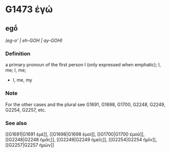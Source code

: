 # G1473 ἐγώ

## egṓ

_(eg-o' | eh-GOH | ay-GOH)_

### Definition

a primary pronoun of the first person I (only expressed when emphatic); I, me; I, me; 

- I, me, my

### Note

For the other cases and the plural see G1691, G1698, G1700, G2248, G2249, G2254, G2257, etc.

### See also

[[G1691|G1691 ἐμέ]], [[G1698|G1698 ἐμοί]], [[G1700|G1700 ἐμοῦ]], [[G2248|G2248 ἡμᾶς]], [[G2249|G2249 ἡμεῖς]], [[G2254|G2254 ἡμῖν]], [[G2257|G2257 ἡμῶν]]
